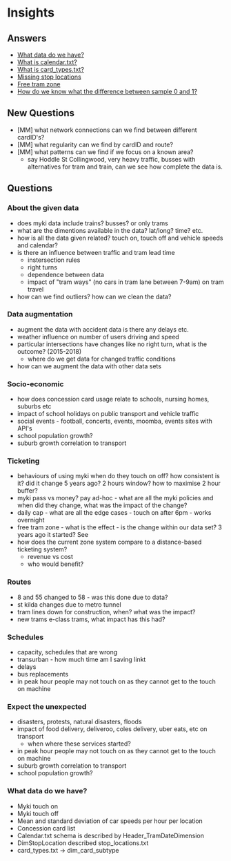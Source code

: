 # Insights

## Answers

  - [What data do we have?](README.md#what-data-do-we-have)
  - [What is calendar.txt?](what_is_calendar_txt.ipynb)
  - [What is card_types.txt?](what_is_card_types_txt.ipynb)
  - [Missing stop locations](missing_stop_locations.md)
  - [Free tram zone](free_tram_zone.md)
  - [How do we know what the difference between sample 0 and 1?](how_samples_are_sampled.md)

## New Questions

  - [MM] what network connections can we find between different cardID's?
  - [MM] what regularity can we find by cardID and route?
  - [MM] what patterns can we find if we focus on a known area?
    - say Hoddle St Collingwood, very heavy traffic, busses with alternatives
      for tram and train, can we see how complete the data is.

## Questions

### About the given data

  - does myki data include trains? busses? or only trams
  - what are the dimentions available in the data? lat/long? time? etc.
  - how is all the data given related? touch on, touch off and vehicle speeds and calendar?
  - is there an influence between traffic and tram lead time
    - instersection rules
    - right turns
    - dependence between data
    - impact of "tram ways" (no cars in tram lane between 7-9am) on tram travel
  - how can we find outliers? how can we clean the data?

### Data augmentation

  - augment the data with accident data is there any delays etc.
  - weather influence on number of users driving and speed
  - particular intersections have changes like no right turn, what is the outcome? (2015-2018)
    - where do we get data for changed traffic conditions
  - how can we augment the data with other data sets

### Socio-economic
  - how does concession card usage relate to schools, nursing homes, suburbs etc
  - impact of school holidays on public transport and vehicle traffic
  - social events - football, concerts, events, moomba, events sites with API's
  - school population growth?
  - suburb growth correlation to transport

### Ticketing
  - behaviours of using myki when do they touch on off? how consistent is it? did it change 5 years ago? 2 hours window? how to maximise 2 hour buffer?
  - myki pass vs money? pay ad-hoc - what are all the myki policies and when did they change, what was the impact of the change?
  - daily cap - what are all the edge cases - touch on after 6pm - works overnight
  - free tram zone - what is the effect - is the change within our data set? 3 years ago it started? See [](./)
  - how does the current zone system compare to a distance-based ticketing system?
    - revenue vs cost
    - who would benefit?

### Routes
  - 8 and 55 changed to 58 - was this done due to data?
  - st kilda changes due to metro tunnel
  - tram lines down for construction, when? what was the impact?
  - new trams e-class trams, what impact has this had?

### Schedules
  - capacity, schedules that are wrong
  - transurban - how much time am I saving linkt
  - delays
  - bus replacements
  - in peak hour people may not touch on as they cannot get to the touch on machine

### Expect the unexpected
  - disasters, protests, natural disasters, floods
  - impact of food delivery, deliveroo, coles delivery, uber eats, etc on transport
    - when where these services started?
  - in peak hour people may not touch on as they cannot get to the touch on machine
  - suburb growth correlation to transport
  - school population growth?
  
### What data do we have?

  - Myki touch on
  - Myki touch off
  - Mean and standard deviation of car speeds per hour per location
  - Concession card list
  - Calendar.txt schema is described by Header_TramDateDimension
  - DimStopLocation described stop_locations.txt
  - card_types.txt → dim_card_subtype
